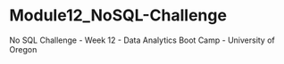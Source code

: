 # Module12_NoSQL-Challenge
No SQL Challenge - Week 12 - Data Analytics Boot Camp - University of Oregon
